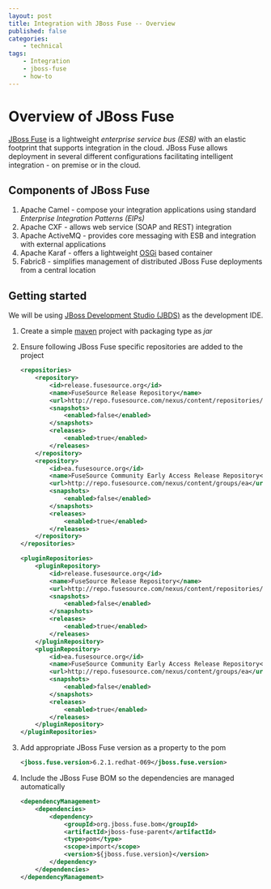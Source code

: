 ```yaml
---
layout: post
title: Integration with JBoss Fuse -- Overview
published: false
categories:
    - technical
tags:
    - Integration
    - jboss-fuse
    - how-to
---
```


# Overview of JBoss Fuse

[JBoss Fuse][471ee006] is a lightweight _enterprise service bus (ESB)_ with an elastic footprint that supports integration in the cloud.
JBoss Fuse allows deployment in several different configurations facilitating intelligent integration - on premise or in the cloud.

## Components of JBoss Fuse
1. Apache Camel - compose your integration applications using standard _Enterprise Integration Patterns (EIPs)_
2. Apache CXF - allows web service (SOAP and REST) integration
3. Apache ActiveMQ - provides core messaging with ESB and integration with external applications
4. Apache Karaf - offers a lightweight [OSGi](http://www.osgi.org/Main/HomePage) based container
5. Fabric8 - simplifies management of distributed JBoss Fuse deployments from a central location

## Getting started
We will be using [JBoss Development Studio (JBDS)][ec7a0d7a] as the development IDE.

1. Create a simple [maven][faab988c] project with packaging type as _jar_
2. Ensure following JBoss Fuse specific repositories are added to the project

    ``` xml
    <repositories>
        <repository>
            <id>release.fusesource.org</id>
            <name>FuseSource Release Repository</name>
            <url>http://repo.fusesource.com/nexus/content/repositories/releases</url>
            <snapshots>
                <enabled>false</enabled>
            </snapshots>
            <releases>
                <enabled>true</enabled>
            </releases>
        </repository>
        <repository>
            <id>ea.fusesource.org</id>
            <name>FuseSource Community Early Access Release Repository</name>
            <url>http://repo.fusesource.com/nexus/content/groups/ea</url>
            <snapshots>
                <enabled>false</enabled>
            </snapshots>
            <releases>
                <enabled>true</enabled>
            </releases>
        </repository>
    </repositories>

    <pluginRepositories>
        <pluginRepository>
            <id>release.fusesource.org</id>
            <name>FuseSource Release Repository</name>
            <url>http://repo.fusesource.com/nexus/content/repositories/releases</url>
            <snapshots>
                <enabled>false</enabled>
            </snapshots>
            <releases>
                <enabled>true</enabled>
            </releases>
        </pluginRepository>
        <pluginRepository>
            <id>ea.fusesource.org</id>
            <name>FuseSource Community Early Access Release Repository</name>
            <url>http://repo.fusesource.com/nexus/content/groups/ea</url>
            <snapshots>
                <enabled>false</enabled>
            </snapshots>
            <releases>
                <enabled>true</enabled>
            </releases>
        </pluginRepository>
    </pluginRepositories>
    ```
3. Add appropriate JBoss Fuse version as a property to the pom

    ``` xml
    <jboss.fuse.version>6.2.1.redhat-069</jboss.fuse.version>
    ```

4. Include the JBoss Fuse BOM so the dependencies are managed automatically

    ``` xml
    <dependencyManagement>
		<dependencies>
			<dependency>
				<groupId>org.jboss.fuse.bom</groupId>
				<artifactId>jboss-fuse-parent</artifactId>
				<type>pom</type>
				<scope>import</scope>
				<version>${jboss.fuse.version}</version>
			</dependency>
		</dependencies>
	</dependencyManagement>
    ```

  [471ee006]: http://www.redhat.com/en/technologies/jboss-middleware/fuse "Red Hat JBoss Fuse"
  [ec7a0d7a]: http://www.jboss.org/products/devstudio/overview/ "JBoss Development Studio"
  [faab988c]: https://maven.apache.org/ "Apache Maven"
